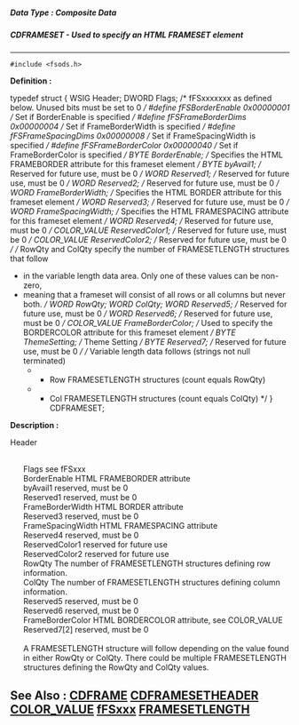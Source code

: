 ##### Data Type : Composite Data
##### CDFRAMESET - Used to specify an HTML FRAMESET element
---
```
#include <fsods.h>
```

**Definition :**

typedef struct
	{
	WSIG Header;
	DWORD Flags;     /* fFSxxxxxxx as defined below. Unused bits must be 
set to 0 */
#define fFSBorderEnable   0x00000001 /* Set if BorderEnable is specified */
#define fFSFrameBorderDims   0x00000004 /* Set if FrameBorderWidth is specified 
*/
#define fFSFrameSpacingDims  0x00000008 /* Set if FrameSpacingWidth is 
specified */
#define fFSFrameBorderColor  0x00000040 /* Set if FrameBorderColor is specified 
*/
	BYTE  BorderEnable;    /* Specifies the HTML FRAMEBORDER attribute for 
this frameset element */
	BYTE  byAvail1;     /* Reserved for future use, must be 0 */
	WORD Reserved1;     /* Reserved for future use, must be 0 */
	WORD Reserved2;     /* Reserved for future use, must be 0 */
	WORD FrameBorderWidth;   /* Specifies the HTML BORDER attribute for 
this frameset element */
	WORD Reserved3;     /* Reserved for future use, must be 0 */
	WORD FrameSpacingWidth;   /* Specifies the HTML FRAMESPACING attribute 
for this frameset element */
	WORD Reserved4;     /* Reserved for future use, must be 0 */
	COLOR_VALUE ReservedColor1;  /* Reserved for future use, must be 0 */
	COLOR_VALUE ReservedColor2;  /* Reserved for future use, must be 0 */
/* RowQty and ColQty specify the number of FRAMESETLENGTH structures that follow
 * in the variable length data area.  Only one of these values can be non-zero,
 * meaning that a frameset will consist of all rows or all columns but never 
both. */
	WORD  RowQty; 
	WORD  ColQty;
	WORD  Reserved5;    /* Reserved for future use, must be 0 */
	WORD  Reserved6;    /* Reserved for future use, must be 0 */
	COLOR_VALUE FrameBorderColor; /* Used to specify the BORDERCOLOR 
attribute for this frameset element */
	BYTE  ThemeSetting;    /* Theme Setting */
	BYTE  Reserved7;       /* Reserved for future use, must be 0 */
	/* Variable length data follows (strings not null terminated)
	 * - Row FRAMESETLENGTH structures (count equals RowQty)
	 * - Col FRAMESETLENGTH structures (count equals ColQty) */
	} CDFRAMESET;


**Description :**

Header
<ul><br>
Flags			see fFSxxx<br>
BorderEnable		HTML FRAMEBORDER attribute<br>
byAvail1			reserved, must be 0<br>
Reserved1			reserved, must be 0<br>
FrameBorderWidth		HTML BORDER attribute<br>
Reserved3			reserved, must be 0<br>
FrameSpacingWidth	HTML FRAMESPACING attribute<br>
Reserved4			reserved, must be 0<br>
ReservedColor1		reserved for future use<br>
ReservedColor2		reserved for future use<br>
RowQty			The number of FRAMESETLENGTH structures defining row information.<br>
ColQty			The number of FRAMESETLENGTH structures defining column information.<br>
Reserved5			reserved, must be 0<br>
Reserved6			reserved, must be 0<br>
FrameBorderColor		HTML BORDERCOLOR attribute, see COLOR_VALUE<br>
Reserved7[2]		reserved, must be 0<br>
<br>
A FRAMESETLENGTH structure will follow depending on the value found in either RowQty or ColQty.  There could be multiple FRAMESETLENGTH structures defining the RowQty and ColQty values.</ul>



**See Also :**
[CDFRAME](/domino-c-api-docs/reference/Data/CDFRAME)
[CDFRAMESETHEADER](/domino-c-api-docs/reference/Data/CDFRAMESETHEADER)
[COLOR_VALUE](/domino-c-api-docs/reference/Data/COLOR_VALUE)
[fFSxxx](/domino-c-api-docs/reference/Symb/fFSxxx)
[FRAMESETLENGTH](/domino-c-api-docs/reference/Data/FRAMESETLENGTH)
---
